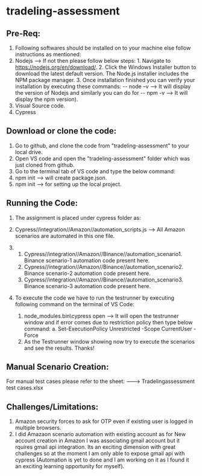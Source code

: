 # tradeling-assessment

## Pre-Req:
1. Following softwares should be installed on to your machine else follow instructions as mentioned:
  1. Nodejs --> If not then please follow below steps:
    1. Navigate to https://nodejs.org/en/download/. 
    2. Click the Windows Installer button to download the latest default version. The Node.js installer includes the NPM package manager. 
    3. Once installation finished you can verify your installation by executing these commands:
        -- node –v --> It will display the version of Nodejs and similarly you can do for
        -- npm -v --> It will display the npm version).
  2. Visual Source code.
  3. Cypress
  
## Download or clone the code:
1. Go to github, and clone the code from "tradeling-assessment" to your local drive.
2. Open VS code and open the "tradeling-assessment" folder which was just cloned from github.
3. Go to the terminal tab of VS code and type the below command:
  1. npm init --> will create package.json.
  2. npm init --> for setting up the local project.

## Running the Code:
1. The assignment is placed under cypress folder as:
  1. Cypress//integration//Amazon//automation_scripts.js --> All Amazon scenarios are automated in this one file.
  2. 1. Cypress//integration//Amazon//Binance//automation_scenario1. Binance scenario-1 automation code present here.
     2. Cypress//integration//Amazon//Binance//automation_scenario2. Binance scenario-2 automation code present here.
     3. Cypress//integration//Amazon//Binance//automation_scenario3. Binance scenario-3 automation code present here.
     
2. To execute the code we have to run the testrunner by executing following command on the terminal of VS Code:
   1. node_modules\.bin\cypress open --> It will open the testrunner window and if error comes due to restriction policy then type below command:
      a. Set-ExecutionPolicy Unrestricted -Scope CurrentUser -Force
   2. As the Testrunner window showing now try to execute the scenarios and see the results. Thanks!

## Manual Scenario Creation:
  For manual test cases please refer to the sheet: ---> Tradelingassessment test cases.xlsx
   
## Challenges/Limitations:
1. Amazon security forces to ask for OTP even if existing user is logged in multiple browsers.
2. I did Amazaon scenario automation with existing account as for New account creation in Amazon I was associating gmail account but it rquires gmail api integration. Its an exciting dimension with great challenges so at the moment I am only able to expose gmail api with cypress (Automation is yet to done and I am working on it as I found it an exciting learning opportunity for myself).
